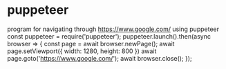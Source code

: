 # puppeteer
program for navigating through https://www.google.com/ using puppeteer
const puppeteer = require('puppeteer');
puppeteer.launch().then(async browser => {
  const page = await browser.newPage();
  await page.setViewport({ width: 1280, height: 800 })
  await page.goto('https://www.google.com/');
  await browser.close();
});
